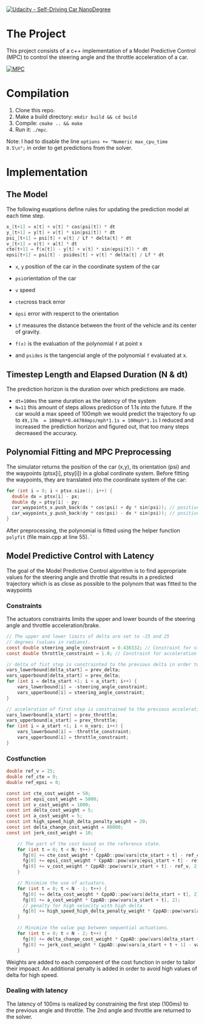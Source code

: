 [![Udacity - Self-Driving Car NanoDegree](https://s3.amazonaws.com/udacity-sdc/github/shield-carnd.svg)](http://www.udacity.com/drive)

# The Project
This project consists of a c++ implementation of a Model Predictive Control (MPC) to control the steering angle and the throttle acceleration of a car.

[![MPC](https://img.youtube.com/vi/G85SkykVckA/0.jpg)](https://www.youtube.com/watch?v=G85SkykVckA)

# Compilation
1. Clone this repo.
2. Make a build directory: `mkdir build && cd build`
3. Compile: `cmake .. && make`
4. Run it: `./mpc`.

Note: I had to disable the line ``options += "Numeric max_cpu_time          0.5\n";`` in order to get predictions from the solver.

# Implementation
## The Model
The following euqations define rules for updating the prediction model at each time step.

```c
x_[t+1] = x[t] + v[t] * cos(psi[t]) * dt
y_[t+1] = y[t] + v[t] * sin(psi[t]) * dt
psi_[t+1] = psi[t] + v[t] / Lf * delta[t] * dt
v_[t+1] = v[t] + a[t] * dt
cte[t+1] = f(x[t]) - y[t] + v[t] * sin(epsi[t]) * dt
epsi[t+1] = psi[t] - psides[t] + v[t] * delta[t] / Lf * dt
```
* ``x``, ``y`` position of the car in the coordinate system of the car
* ``psi``orientation of the car
* ``v`` speed
* ``cte``cross track error
* ``èpsi`` error with resperct to the orientation


* ``Lf`` measures the distance between the front of the vehicle and its center of gravity. 
* ``f(x)`` is the evaluation of the polynomial ``f`` at point x 
* and ``psides`` is the tangencial angle of the polynomial ``f`` evaluated at x.


## Timestep Length and Elapsed Duration (N & dt)
The prediction horizon is the duration over which predictions are made. 
* ``dt=100ms`` the same duration as the latency of the system
* ``N=11`` this amount of steps allows prediction of 1.1s into the future. If the car would a max speed of 100mph we would predict the trajectory fo up to ``49,17m  = 100mph*0.44704mps/mph*1.1s = 100mph*1.1s``
I reduced and increased the prediction horizon and figured out, that too many steps decreased the accuracy. 


## Polynomial Fitting and MPC Preprocessing
The simulator returns the position of the car (x,y), its orientation (psi) and the waypoints (ptsx[i], ptsy[i]) in a global cordinate system. Before fitting the waypoints, they are translated into the coordinate system of the car:

```c
for (int i = 0; i < ptsx.size(); i++) {
  double dx = ptsx[i] - px;
  double dy = ptsy[i] - py;
  car_waypoints_x.push_back(dx * cos(psi) + dy * sin(psi)); // positive values: ahead
  car_waypoints_y.push_back(dy * cos(psi) - dx * sin(psi)); // positive values: to the left
}
```
After preprocessing, the polynomial is fitted using the helper function ``polyfit`` (file main.cpp at line 55). 
`


## Model Predictive Control with Latency
The goal of the Model Predictive Control algorithm is to find appropriate values for the steering angle and throttle that results in a predicted trajectory which is as close as possible to the polynom that was fitted to the waypoints

### Constraints
The actuators constraints limits the upper and lower bounds of the steering angle and throttle acceleration/brake.
```c
// The upper and lower limits of delta are set to -25 and 25
// degrees (values in radians).
const double steering_angle_constraint = 0.436332; // Constraint for steering angle
const double throttle_constraint = 1.0; // Constraint for acceleration

// delta of fist step is constrainted to the previous delta in order to consider the latency of 100ms
vars_lowerbound[delta_start] = prev_delta;
vars_upperbound[delta_start] = prev_delta;
for (int i = delta_start +1; i < a_start; i++) {
    vars_lowerbound[i] = -steering_angle_constraint;
    vars_upperbound[i] = steering_angle_constraint;
}

// acceleration of first step is constrained to the previous acceleration in order to consider the latency of 100ms
vars_lowerbound[a_start] = prev_throttle;
vars_upperbound[a_start] = prev_throttle;
for (int i = a_start +1; i < n_vars; i++) {
    vars_lowerbound[i] = -throttle_constraint;
    vars_upperbound[i] = throttle_constraint;
}
```

### Costfunction
```c
double ref_v = 25;
double ref_cte = 0;
double ref_epsi = 0;

const int cte_cost_weight = 50;
const int epsi_cost_weight = 5000;
const int v_cost_weight = 1000;
const int delta_cost_weight = 5;
const int a_cost_weight = 5;
const int high_speed_high_delta_penalty_weight = 20;
const int delta_change_cost_weight = 80000;
const int jerk_cost_weight = 10;

    // The part of the cost based on the reference state.
    for (int t = 0; t < N; t++) {
      fg[0] += cte_cost_weight * CppAD::pow(vars[cte_start + t] - ref_cte, 2);
      fg[0] += epsi_cost_weight * CppAD::pow(vars[epsi_start + t] - ref_epsi, 2);
      fg[0] += v_cost_weight * CppAD::pow(vars[v_start + t] - ref_v, 2);
    }

    // Minimize the use of actuators.
    for (int t = 0; t < N - 1; t++) {
      fg[0] += delta_cost_weight * CppAD::pow(vars[delta_start + t], 2);
      fg[0] += a_cost_weight * CppAD::pow(vars[a_start + t], 2);
      // penalty for high velocity with high delta
      fg[0] += high_speed_high_delta_penalty_weight * CppAD::pow(vars[a_start + t] * vars[v_start+t], 2);
    }

    // Minimize the value gap between sequential actuations.
    for (int t = 0; t < N - 2; t++) {
      fg[0] += delta_change_cost_weight * CppAD::pow(vars[delta_start + t + 1] - vars[delta_start + t], 2);
      fg[0] += jerk_cost_weight * CppAD::pow(vars[a_start + t + 1] - vars[a_start + t], 2);
    }
```

Weights are added to each component of the cost function in order to tailor their impoact. 
An additional penalty is added in order to avoid high values of delta for high speed.

### Dealing with latency
The latency of 100ms is realized by constraining the first step (100ms) to the previous angle and throttle. The 2nd angle and throttle are returned to the solver.




